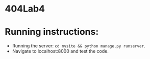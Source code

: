 # 404Lab4
# Running instructions:
- Running the server: ```cd mysite && python manage.py runserver```.
- Navigate to localhost:8000 and test the code.
